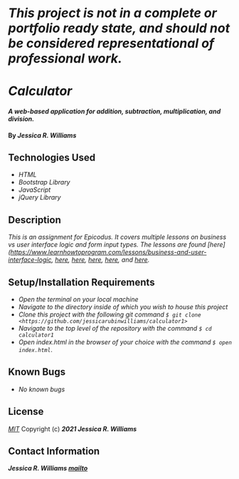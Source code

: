 # _This project is not in a complete or portfolio ready state, and should not be considered representational of professional work._

# _Calculator_

#### _A web-based application for addition, subtraction, multiplication, and division._

#### By _**Jessica R. Williams**_

## Technologies Used

* _HTML_
* _Bootstrap Library_
* _JavaScript_
* _jQuery Library_

## Description

_This is an assignment for Epicodus. It covers multiple lessons on business vs user interface logic and form input types. The lessons are found [here](https://www.learnhowtoprogram.com/lessons/business-and-user-interface-logic, [here](https://www.learnhowtoprogram.com/introduction-to-programming/javascript-and-jquery/calculator-business-logic), [here](https://www.learnhowtoprogram.com/introduction-to-programming/javascript-and-jquery/practice-calculator-business-logic), [here](https://www.learnhowtoprogram.com/introduction-to-programming/javascript-and-jquery/calculator-user-interface), [here](https://www.learnhowtoprogram.com/introduction-to-programming/javascript-and-jquery/practice-calculator-user-interface), and [here](https://www.learnhowtoprogram.com/introduction-to-programming/javascript-and-jquery/calculator-with-branching)._

## Setup/Installation Requirements

* _Open the terminal on your local machine_
* _Navigate to the directory inside of which you wish to house this project_
* _Clone this project with the following git command `$ git clone <https://github.com/jessicarubinwilliams/calculator1>`_
* _Navigate to the top level of the repository with the command `$ cd calculator1`_
* _Open index.html in the browser of your choice with the command `$ open index.html`_.

## Known Bugs

* _No known bugs_

## License
*[MIT](https://choosealicense.com/licenses/mit/)*
Copyright (c) **_2021 Jessica R. Williams_**
## Contact Information
**_Jessica R. Williams [mailto](mailto:jessicarubinwilliams@gmail.com)_**
